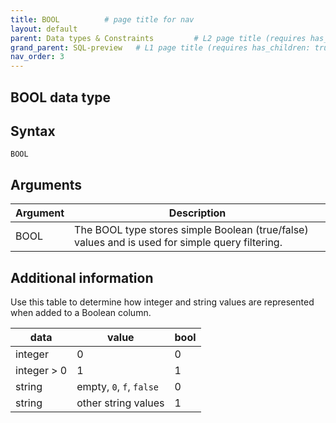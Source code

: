 ```yaml
---
title: BOOL          # page title for nav
layout: default
parent: Data types & Constraints         # L2 page title (requires has_children: true in L2 page)
grand_parent: SQL-preview   # L1 page title (requires has_children: true in L1 page)
nav_order: 3
---
```


## BOOL data type

## Syntax

```
BOOL
```

## Arguments

| Argument | Description |
|---|---|
| BOOL | The BOOL type stores simple Boolean (true/false) values and is used for simple query filtering. |

## Additional information

Use this table to determine how integer and string values are represented when added to a Boolean column.

| data | value | bool |
|---|---|---|
| integer | 0 | 0 |
| integer > 0 | 1 | 1 |
| string | empty, `0`, `f`, `false` | 0 |
| string | other string values | 1 |

